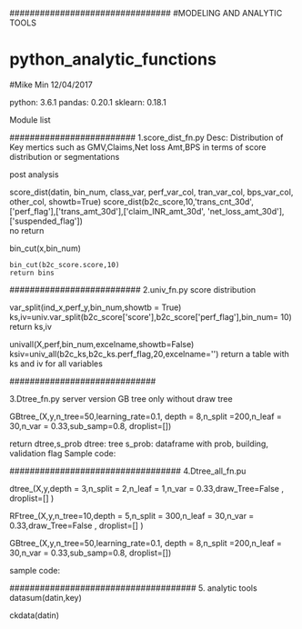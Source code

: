 ################################
#MODELING AND ANALYTIC TOOLS

# python_analytic_functions
#Mike Min 12/04/2017

python: 3.6.1
pandas: 0.20.1
sklearn: 0.18.1


Module list

#########################
1.score_dist_fn.py
Desc: Distribution of Key mertics such as GMV,Claims,Net loss Amt,BPS in terms of score distribution or segmentations 

post analysis

score_dist(datin, bin_num, class_var, perf_var_col, tran_var_col, bps_var_col, other_col, showtb=True)
score_dist(b2c_score,10,'trans_cnt_30d',['perf_flag'],['trans_amt_30d'],['claim_INR_amt_30d', 'net_loss_amt_30d'],['suspended_flag'])   
	no return

bin_cut(x,bin_num)

	bin_cut(b2c_score.score,10)
	return bins

##########################
2.univ_fn.py
score distribution

var_split(ind_x,perf_y,bin_num,showtb = True)
ks,iv=univ.var_split(b2c_score['score'],b2c_score['perf_flag'],bin_num= 10)
return ks,iv

univall(X,perf,bin_num,excelname,showtb=False)
ksiv=univ_all(b2c_ks,b2c_ks.perf_flag,20,excelname='')
return a table with ks and iv for all variables

#############################

3.Dtree_fn.py
server version GB tree only without draw tree

GBtree_(X,y,n_tree=50,learning_rate=0.1, depth = 8,n_split =200,n_leaf = 30,n_var = 0.33,sub_samp=0.8, droplist=[])

return dtree,s_prob
dtree: tree
s_prob: dataframe with prob, building, validation flag
Sample code:


##################################
4.Dtree_all_fn.pu

dtree_(X,y,depth = 3,n_split = 2,n_leaf = 1,n_var = 0.33,draw_Tree=False , droplist=[] )

RFtree_(X,y,n_tree=10,depth = 5,n_split = 300,n_leaf = 30,n_var = 0.33,draw_Tree=False , droplist=[] )

GBtree_(X,y,n_tree=50,learning_rate=0.1, depth = 8,n_split =200,n_leaf = 30,n_var = 0.33,sub_samp=0.8, droplist=[])

sample code:



#####################################
5. analytic tools
datasum(datin,key)

ckdata(datin)

